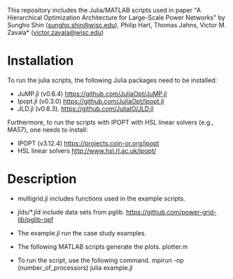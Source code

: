 This repository includes the Julia/MATLAB scripts used in paper "A Hierarchical Optimization Architecture for Large-Scale Power Networks" by Sungho Shin (sungho.shin@wisc.edu), Philip Hart, Thomas Jahns, Victor M. Zavala* (victor.zavala@wisc.edu)

# Installation

To run the julia scripts, the following Julia packages need to be installed:

- JuMP.jl (v0.6.4) https://github.com/JuliaOpt/JuMP.jl
- Ipopt.jl (v0.3.0) https://github.com/JuliaOpt/Ipopt.jl
- JLD.jl (v0.8.3). https://github.com/JuliaIO/JLD.jl

Furthermore, to run the scripts with IPOPT with HSL linear solvers (e.g., MA57), one needs to install:

- IPOPT (v3.12.4) https://projects.coin-or.org/Ipopt
- HSL linear solvers http://www.hsl.rl.ac.uk/ipopt/

# Description
- multigrid.jl includes functions used in the example scripts.
- jlds/*.jld include data sets from pglib. https://github.com/power-grid-lib/pglib-opf
- The example.jl run the case study examples.

- The following MATLAB scripts generate the plots.
plotter.m

- To run the script, use the following command.
mpirun -np (number_of_processors) julia example.jl